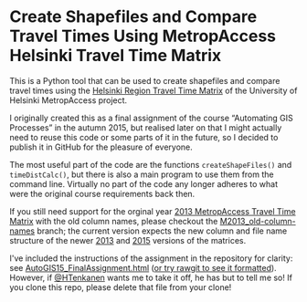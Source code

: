 # Create Shapefiles and Compare Travel Times Using MetropAccess Helsinki Travel Time Matrix

This is a Python tool that can be used to create shapefiles and compare travel times using the [Helsinki Region Travel Time Matrix](http://blogs.helsinki.fi/accessibility/helsinki-region-travel-time-matrix/) of the University of Helsinki MetropAccess project.

I originally created this as a final assignment of the course “Automating GIS Processes” in the autumn 2015, but realised later on that I might actually need to reuse this code or some parts of it in the future, so I decided to publish it in GitHub for the pleasure of everyone.

The most useful part of the code are the functions ```createShapeFiles()``` and ```timeDistCalc()```, but there is also a main program to use them from the command line. Virtually no part of the code any longer adheres to what were the original course requirements back then.

If you still need support for the orginal year [2013 MetropAccess Travel Time Matrix](http://blogs.helsinki.fi/accessibility/data/metropaccess-travel-time-matrix/) with the old column names, please checkout the [M2013_old-column-names](https://github.com/pinjaliina/accesshandler/tree/M2013_old-column-names) branch; the current version expects the new column and file name structure of the newer [2013](http://blogs.helsinki.fi/accessibility/helsinki-region-travel-time-matrix-2013/) and [2015](http://blogs.helsinki.fi/accessibility/helsinki-region-travel-time-matrix-2015/) versions of the matrices.

I've included the instructions of the assignment in the repository for clarity: see [AutoGIS15_FinalAssignment.html](AutoGIS15_FinalAssignment.html) ([or try rawgit to see it formatted](https://rawgit.com/pinjaliina/accesshandler/master/AutoGIS15_FinalAssignment.html)). However, if [@HTenkanen](https://github.com/htenkanen) wants me to take it off, he has but to tell me so! If you clone this repo, please delete that file from your clone!
